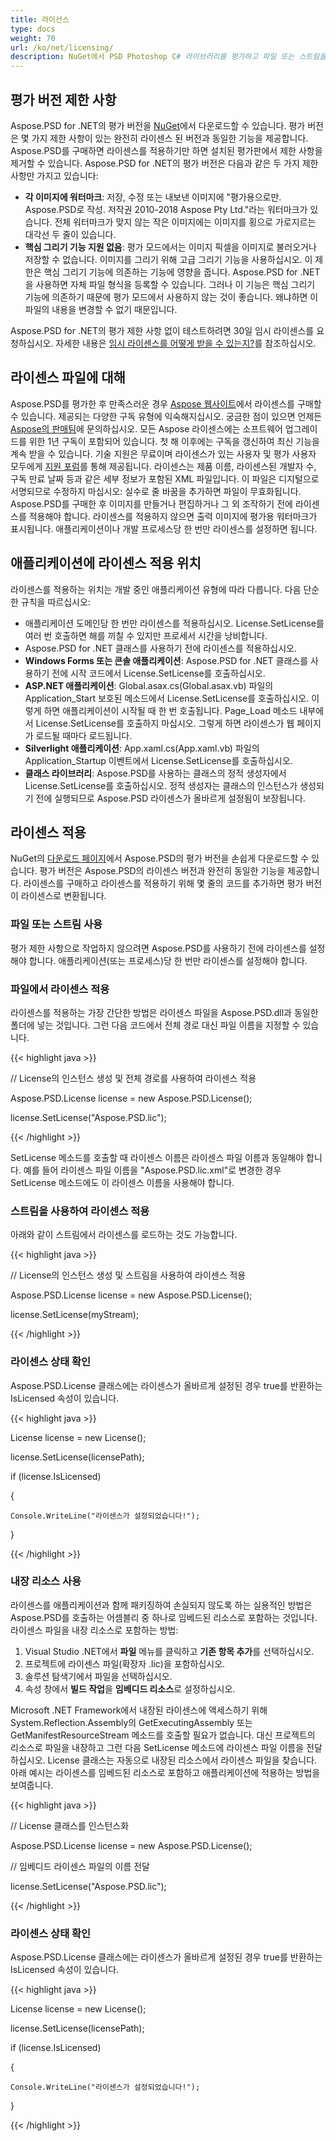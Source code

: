 ```yaml
---
title: 라이선스
type: docs
weight: 70
url: /ko/net/licensing/
description: NuGet에서 PSD Photoshop C# 라이브러리를 평가하고 파일 또는 스트림을 사용하여 라이선스를 적용하여 설치된 평가판의 제한 사항을 제거합니다.
---
```


## **평가 버전 제한 사항**
Aspose.PSD for .NET의 평가 버전을 [NuGet](https://www.nuget.org/packages/Aspose.psd/)에서 다운로드할 수 있습니다. 평가 버전은 몇 가지 제한 사항이 있는 완전히 라이센스 된 버전과 동일한 기능을 제공합니다. Aspose.PSD를 구매하면 라이센스를 적용하기만 하면 설치된 평가판에서 제한 사항을 제거할 수 있습니다. Aspose.PSD for .NET의 평가 버전은 다음과 같은 두 가지 제한 사항만 가지고 있습니다:

- **각 이미지에 워터마크**: 저장, 수정 또는 내보낸 이미지에 "평가용으로만. Aspose.PSD로 작성. 저작권 2010-2018 Aspose Pty Ltd."라는 워터마크가 있습니다. 전체 워터마크가 맞지 않는 작은 이미지에는 이미지를 횡으로 가로지르는 대각선 두 줄이 있습니다.
- **핵심 그리기 기능 지원 없음**: 평가 모드에서는 이미지 픽셀을 이미지로 불러오거나 저장할 수 없습니다. 이미지를 그리기 위해 고급 그리기 기능을 사용하십시오. 이 제한은 핵심 그리기 기능에 의존하는 기능에 영향을 줍니다. Aspose.PSD for .NET을 사용하면 자체 파일 형식을 등록할 수 있습니다. 그러나 이 기능은 핵심 그리기 기능에 의존하기 때문에 평가 모드에서 사용하지 않는 것이 좋습니다. 왜냐하면 이 파일의 내용을 변경할 수 없기 때문입니다.

Aspose.PSD for .NET의 평가 제한 사항 없이 테스트하려면 30일 임시 라이센스를 요청하십시오. 자세한 내용은 [임시 라이센스를 어떻게 받을 수 있는지?](https://purchase.aspose.com/temporary-license)를 참조하십시오.
## **라이센스 파일에 대해**
Aspose.PSD를 평가한 후 만족스러운 경우 [Aspose 웹사이트](https://purchase.aspose.com/default.aspx)에서 라이센스를 구매할 수 있습니다. 제공되는 다양한 구독 유형에 익숙해지십시오. 궁금한 점이 있으면 언제든 [Aspose의 판매팀](https://company.aspose.com/contact)에 문의하십시오. 모든 Aspose 라이센스에는 소프트웨어 업그레이드를 위한 1년 구독이 포함되어 있습니다. 첫 해 이후에는 구독을 갱신하여 최신 기능을 계속 받을 수 있습니다. 기술 지원은 무료이며 라이센스가 있는 사용자 및 평가 사용자 모두에게 [지원 포럼](https://forum.aspose.com/)를 통해 제공됩니다. 라이센스는 제품 이름, 라이센스된 개발자 수, 구독 만료 날짜 등과 같은 세부 정보가 포함된 XML 파일입니다. 이 파일은 디지털으로 서명되므로 수정하지 마십시오: 실수로 줄 바꿈을 추가하면 파일이 무효화됩니다. Aspose.PSD를 구매한 후 이미지를 만들거나 편집하거나 그 외 조작하기 전에 라이센스를 적용해야 합니다. 라이센스를 적용하지 않으면 출력 이미지에 평가용 워터마크가 표시됩니다. 애플리케이션이나 개발 프로세스당 한 번만 라이센스를 설정하면 됩니다.
## **애플리케이션에 라이센스 적용 위치**
라이센스를 적용하는 위치는 개발 중인 애플리케이션 유형에 따라 다릅니다. 다음 단순한 규칙을 따르십시오:

- 애플리케이션 도메인당 한 번만 라이센스를 적용하십시오. License.SetLicense를 여러 번 호출하면 해를 끼칠 수 있지만 프로세서 시간을 낭비합니다.
- Aspose.PSD for .NET 클래스를 사용하기 전에 라이센스를 적용하십시오.
- **Windows Forms 또는 콘솔 애플리케이션**: Aspose.PSD for .NET 클래스를 사용하기 전에 시작 코드에서 License.SetLicense를 호출하십시오.
- **ASP.NET 애플리케이션**: Global.asax.cs(Global.asax.vb) 파일의 Application_Start 보호된 메소드에서 License.SetLicense를 호출하십시오. 이렇게 하면 애플리케이션이 시작될 때 한 번 호출됩니다. Page_Load 메소드 내부에서 License.SetLicense를 호출하지 마십시오. 그렇게 하면 라이센스가 웹 페이지가 로드될 때마다 로드됩니다.
- **Silverlight 애플리케이션**: App.xaml.cs(App.xaml.vb) 파일의 Application_Startup 이벤트에서 License.SetLicense를 호출하십시오.
- **클래스 라이브러리**: Aspose.PSD를 사용하는 클래스의 정적 생성자에서 License.SetLicense를 호출하십시오. 정적 생성자는 클래스의 인스턴스가 생성되기 전에 실행되므로 Aspose.PSD 라이센스가 올바르게 설정됨이 보장됩니다.
## **라이센스 적용**
NuGet의 [다운로드 페이지](https://www.nuget.org/packages/Aspose.psd/)에서 Aspose.PSD의 평가 버전을 손쉽게 다운로드할 수 있습니다. 평가 버전은 Aspose.PSD의 라이센스 버전과 완전히 동일한 기능을 제공합니다. 라이센스를 구매하고 라이센스를 적용하기 위해 몇 줄의 코드를 추가하면 평가 버전이 라이센스로 변환됩니다.
### **파일 또는 스트림 사용**
평가 제한 사항으로 작업하지 않으려면 Aspose.PSD를 사용하기 전에 라이센스를 설정해야 합니다. 애플리케이션(또는 프로세스)당 한 번만 라이센스를 설정해야 합니다.
### **파일에서 라이센스 적용**
라이센스를 적용하는 가장 간단한 방법은 라이센스 파일을 Aspose.PSD.dll과 동일한 폴더에 넣는 것입니다. 그런 다음 코드에서 전체 경로 대신 파일 이름을 지정할 수 있습니다.



{{< highlight java >}}

// License의 인스턴스 생성 및 전체 경로를 사용하여 라이센스 적용

Aspose.PSD.License license = new Aspose.PSD.License();

license.SetLicense("Aspose.PSD.lic");

{{< /highlight >}}



SetLicense 메소드를 호출할 때 라이센스 이름은 라이센스 파일 이름과 동일해야 합니다. 예를 들어 라이센스 파일 이름을 "Aspose.PSD.lic.xml"로 변경한 경우 SetLicense 메소드에도 이 라이센스 이름을 사용해야 합니다.
### **스트림을 사용하여 라이센스 적용**
아래와 같이 스트림에서 라이센스를 로드하는 것도 가능합니다.



{{< highlight java >}}



// License의 인스턴스 생성 및 스트림을 사용하여 라이센스 적용

Aspose.PSD.License license = new Aspose.PSD.License();

license.SetLicense(myStream);

{{< /highlight >}}
### **라이센스 상태 확인**
Aspose.PSD.License 클래스에는 라이센스가 올바르게 설정된 경우 true를 반환하는 IsLicensed 속성이 있습니다.



{{< highlight java >}}

License license = new License();

license.SetLicense(licensePath);

if (license.IsLicensed)

{

    Console.WriteLine("라이센스가 설정되었습니다!");

}

{{< /highlight >}}
### **내장 리소스 사용**
라이센스를 애플리케이션과 함께 패키징하여 손실되지 않도록 하는 실용적인 방법은 Aspose.PSD를 호출하는 어셈블리 중 하나로 임베드된 리소스로 포함하는 것입니다. 라이센스 파일을 내장 리소스로 포함하는 방법:

1. Visual Studio .NET에서 **파일** 메뉴를 클릭하고 **기존 항목 추가**를 선택하십시오.
1. 프로젝트에 라이센스 파일(확장자 .lic)을 포함하십시오.
1. 솔루션 탐색기에서 파일을 선택하십시오.
1. 속성 창에서 **빌드 작업**을 **임베디드 리소스**로 설정하십시오.

Microsoft .NET Framework에서 내장된 라이센스에 액세스하기 위해 System.Reflection.Assembly의 GetExecutingAssembly 또는 GetManifestResourceStream 메소드를 호출할 필요가 없습니다. 대신 프로젝트의 리소스로 파일을 내장하고 그런 다음 SetLicense 메소드에 라이센스 파일 이름을 전달하십시오. License 클래스는 자동으로 내장된 리소스에서 라이센스 파일을 찾습니다. 아래 예시는 라이센스를 임베드된 리소스로 포함하고 애플리케이션에 적용하는 방법을 보여줍니다.



{{< highlight java >}}

// License 클래스를 인스턴스화

Aspose.PSD.License license = new Aspose.PSD.License();



// 임베디드 라이센스 파일의 이름 전달

license.SetLicense("Aspose.PSD.lic");

{{< /highlight >}}


### **라이센스 상태 확인**
Aspose.PSD.License 클래스에는 라이센스가 올바르게 설정된 경우 true를 반환하는 IsLicensed 속성이 있습니다.



{{< highlight java >}}

License license = new License();

license.SetLicense(licensePath);

if (license.IsLicensed)

{

    Console.WriteLine("라이센스가 설정되었습니다!");

}

{{< /highlight >}}
